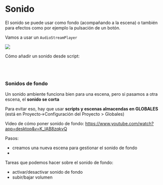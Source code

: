 # Sonido 

El sonido se puede usar como fondo (acompañando a la escena) o también para efectos como por ejemplo la pulsación de un botón. 


Vamos a usar un ``AudioStreamPlayer``

![](https://docs.godotengine.org/en/4.3/_images/audio_stream_player.webp)


Cómo añadir un sonido desde script: 





<br>
<br>

### Sonidos de fondo 

Un sonido ambiente funciona bien para una escena, pero si pasamos a otra escena, el **sonido se corta**

Para evitar eso, hay que usar **scripts y escenas almacendas en GLOBALES** (está en Proyecto->Configuración del Proyecto > Globales)

Video de cómo poner sonido de fondo: https://www.youtube.com/watch?app=desktop&v=K_lAB8zqkvQ

Pasos:
  * creamos una nueva escena para gestionar el sonido de fondo
  * 



Tareas que podemos hacer sobre el sonido de fondo: 

* activar/desactivar sonido de fondo
* subir/bajar volumen




